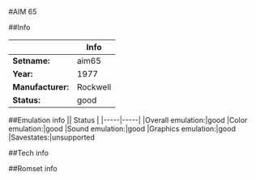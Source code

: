 #AIM 65

##Info

||Info|
|-----|-----|
|**Setname:**|aim65
|**Year:**|1977
|**Manufacturer:**|Rockwell
|**Status:**|good

##Emulation info
|| Status |
|-----|-----|
|Overall emulation:|good
|Color emulation:|good
|Sound emulation:|good
|Graphics emulation:|good
|Savestates:|unsupported

##Tech info

##Romset info

<!--- START OF EDITED COMMENT DO NOT TOUCH TEXT ABOVE-->
